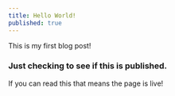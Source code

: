 ```yaml
---
title: Hello World!
published: true
---
```


This is my first blog post!

### Just checking to see if this is published.

If you can read this that means the page is live!


